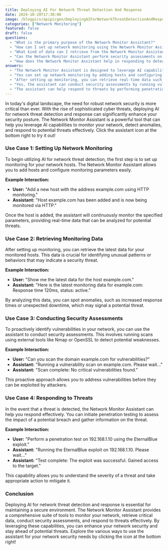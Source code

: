 ```yaml
---
title: Deploying AI For Network Threat Detection And Response
date: 2024-10-20T17:30:00
image: /blogpics/apipicgen/DeployingAIForNetworkThreatDetectionAndResponse-DMC552CV4S.jpg
categories: ["Network Monitoring"]
featured: false
draft: false
questions:
  - "What is the primary purpose of the Network Monitor Assistant?"
  - "How can I set up network monitoring using the Network Monitor Assistant?"
  - "What kind of data can I retrieve from the Network Monitor Assistant after setting up monitoring?"
  - "Can the Network Monitor Assistant perform security assessments on my network?"
  - "How does the Network Monitor Assistant help in responding to detected threats?"
answers:
  - "The Network Monitor Assistant is designed to leverage AI capabilities to monitor networks, detect anomalies, conduct security assessments, and respond to potential cyber threats effectively."
  - "You can set up network monitoring by adding hosts and configuring monitoring parameters through the assistant. For example, you can add a host with a specific address and specify the monitoring method, such as HTTP."
  - "After setting up monitoring, you can retrieve real-time data such as response times and status of the monitored hosts, which helps in identifying unusual patterns or potential security threats."
  - "Yes, the assistant can conduct security assessments by running vulnerability scans using external tools like Nmap or OpenSSL to detect potential weaknesses in your network."
  - "The assistant can help respond to threats by performing penetration tests using specific exploits to assess the impact of a potential breach, allowing you to understand the severity and take appropriate mitigation actions."
---
```

In today's digital landscape, the need for robust network security is more critical than ever. With the rise of sophisticated cyber threats, deploying AI for network threat detection and response can significantly enhance your security posture. The Network Monitor Assistant is a powerful tool that can help you leverage AI capabilities to monitor your network, detect anomalies, and respond to potential threats effectively. Click the assistant icon at the bottom right to try it out!

### Use Case 1: Setting Up Network Monitoring

To begin utilizing AI for network threat detection, the first step is to set up monitoring for your network hosts. The Network Monitor Assistant allows you to add hosts and configure monitoring parameters easily.

**Example Interaction:**

- **User:** "Add a new host with the address example.com using HTTP monitoring."
- **Assistant:** "Host example.com has been added and is now being monitored via HTTP."

Once the host is added, the assistant will continuously monitor the specified parameters, providing real-time data that can be analyzed for potential threats.

### Use Case 2: Retrieving Monitoring Data

After setting up monitoring, you can retrieve the latest data for your monitored hosts. This data is crucial for identifying unusual patterns or behaviors that may indicate a security threat.

**Example Interaction:**

- **User:** "Show me the latest data for the host example.com."
- **Assistant:** "Here is the latest monitoring data for example.com: Response time 120ms, status: active."

By analyzing this data, you can spot anomalies, such as increased response times or unexpected downtime, which may signal a potential threat.

### Use Case 3: Conducting Security Assessments

To proactively identify vulnerabilities in your network, you can use the assistant to conduct security assessments. This involves running scans using external tools like Nmap or OpenSSL to detect potential weaknesses.

**Example Interaction:**

- **User:** "Can you scan the domain example.com for vulnerabilities?"
- **Assistant:** "Running a vulnerability scan on example.com. Please wait..."
- **Assistant:** "Scan complete: No critical vulnerabilities found."

This proactive approach allows you to address vulnerabilities before they can be exploited by attackers.

### Use Case 4: Responding to Threats

In the event that a threat is detected, the Network Monitor Assistant can help you respond effectively. You can initiate penetration testing to assess the impact of a potential breach and gather information on the threat.

**Example Interaction:**

- **User:** "Perform a penetration test on 192.168.1.10 using the EternalBlue exploit."
- **Assistant:** "Running the EternalBlue exploit on 192.168.1.10. Please wait..."
- **Assistant:** "Test complete: The exploit was successful. Gained access to the target."

This capability allows you to understand the severity of a threat and take appropriate action to mitigate it.

### Conclusion

Deploying AI for network threat detection and response is essential for maintaining a secure environment. The Network Monitor Assistant provides a comprehensive suite of tools to monitor your network, retrieve critical data, conduct security assessments, and respond to threats effectively. By leveraging these capabilities, you can enhance your network security and stay ahead of potential threats. Explore the various ways to use the assistant for your network security needs by clicking the icon at the bottom right!